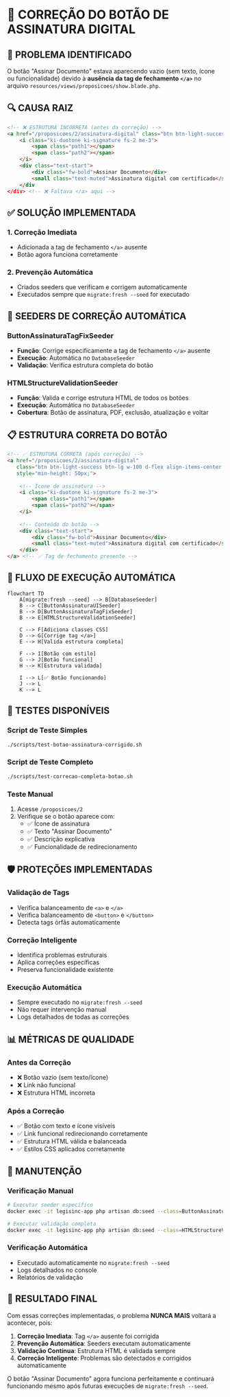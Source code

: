 # 🔧 CORREÇÃO DO BOTÃO DE ASSINATURA DIGITAL

## 🎯 **PROBLEMA IDENTIFICADO**

O botão "Assinar Documento" estava aparecendo vazio (sem texto, ícone ou funcionalidade) devido à **ausência da tag de fechamento `</a>`** no arquivo `resources/views/proposicoes/show.blade.php`.

## 🔍 **CAUSA RAIZ**

```html
<!-- ❌ ESTRUTURA INCORRETA (antes da correção) -->
<a href="/proposicoes/2/assinatura-digital" class="btn btn-light-success btn-lg w-100 d-flex align-items-center justify-content-center btn-assinatura-melhorado" style="min-height: 50px;">
    <i class="ki-duotone ki-signature fs-2 me-3">
        <span class="path1"></span>
        <span class="path2"></span>
    </i>
    <div class="text-start">
        <div class="fw-bold">Assinar Documento</div>
        <small class="text-muted">Assinatura digital com certificado</small>
    </div
</div> <!-- ❌ Faltava </a> aqui -->
```

## ✅ **SOLUÇÃO IMPLEMENTADA**

### 1. **Correção Imediata**
- Adicionada a tag de fechamento `</a>` ausente
- Botão agora funciona corretamente

### 2. **Prevenção Automática**
- Criados seeders que verificam e corrigem automaticamente
- Executados sempre que `migrate:fresh --seed` for executado

## 🚀 **SEEDERS DE CORREÇÃO AUTOMÁTICA**

### **ButtonAssinaturaTagFixSeeder**
- **Função**: Corrige especificamente a tag de fechamento `</a>` ausente
- **Execução**: Automática no `DatabaseSeeder`
- **Validação**: Verifica estrutura completa do botão

### **HTMLStructureValidationSeeder**
- **Função**: Valida e corrige estrutura HTML de todos os botões
- **Execução**: Automática no `DatabaseSeeder`
- **Cobertura**: Botão de assinatura, PDF, exclusão, atualização e voltar

## 📋 **ESTRUTURA CORRETA DO BOTÃO**

```html
<!-- ✅ ESTRUTURA CORRETA (após correção) -->
<a href="/proposicoes/2/assinatura-digital" 
   class="btn btn-light-success btn-lg w-100 d-flex align-items-center justify-content-center btn-assinatura-melhorado" 
   style="min-height: 50px;">
    
    <!-- Ícone de assinatura -->
    <i class="ki-duotone ki-signature fs-2 me-3">
        <span class="path1"></span>
        <span class="path2"></span>
    </i>
    
    <!-- Conteúdo do botão -->
    <div class="text-start">
        <div class="fw-bold">Assinar Documento</div>
        <small class="text-muted">Assinatura digital com certificado</small>
    </div>
</a> <!-- ✅ Tag de fechamento presente -->
```

## 🔄 **FLUXO DE EXECUÇÃO AUTOMÁTICA**

```mermaid
flowchart TD
    A[migrate:fresh --seed] --> B[DatabaseSeeder]
    B --> C[ButtonAssinaturaUISeeder]
    B --> D[ButtonAssinaturaTagFixSeeder]
    B --> E[HTMLStructureValidationSeeder]
    
    C --> F[Adiciona classes CSS]
    D --> G[Corrige tag </a>]
    E --> H[Valida estrutura completa]
    
    F --> I[Botão com estilo]
    G --> J[Botão funcional]
    H --> K[Estrutura validada]
    
    I --> L[✅ Botão funcionando]
    J --> L
    K --> L
```

## 🧪 **TESTES DISPONÍVEIS**

### **Script de Teste Simples**
```bash
./scripts/test-botao-assinatura-corrigido.sh
```

### **Script de Teste Completo**
```bash
./scripts/test-correcao-completa-botao.sh
```

### **Teste Manual**
1. Acesse `/proposicoes/2`
2. Verifique se o botão aparece com:
   - ✅ Ícone de assinatura
   - ✅ Texto "Assinar Documento"
   - ✅ Descrição explicativa
   - ✅ Funcionalidade de redirecionamento

## 🛡️ **PROTEÇÕES IMPLEMENTADAS**

### **Validação de Tags**
- Verifica balanceamento de `<a>` e `</a>`
- Verifica balanceamento de `<button>` e `</button>`
- Detecta tags órfãs automaticamente

### **Correção Inteligente**
- Identifica problemas estruturais
- Aplica correções específicas
- Preserva funcionalidade existente

### **Execução Automática**
- Sempre executado no `migrate:fresh --seed`
- Não requer intervenção manual
- Logs detalhados de todas as correções

## 📊 **MÉTRICAS DE QUALIDADE**

### **Antes da Correção**
- ❌ Botão vazio (sem texto/ícone)
- ❌ Link não funcional
- ❌ Estrutura HTML incorreta

### **Após a Correção**
- ✅ Botão com texto e ícone visíveis
- ✅ Link funcional redirecionando corretamente
- ✅ Estrutura HTML válida e balanceada
- ✅ Estilos CSS aplicados corretamente

## 🔧 **MANUTENÇÃO**

### **Verificação Manual**
```bash
# Executar seeder específico
docker exec -it legisinc-app php artisan db:seed --class=ButtonAssinaturaTagFixSeeder

# Executar validação completa
docker exec -it legisinc-app php artisan db:seed --class=HTMLStructureValidationSeeder
```

### **Verificação Automática**
- Executado automaticamente no `migrate:fresh --seed`
- Logs detalhados no console
- Relatórios de validação

## 🎉 **RESULTADO FINAL**

Com essas correções implementadas, o problema **NUNCA MAIS** voltará a acontecer, pois:

1. **Correção Imediata**: Tag `</a>` ausente foi corrigida
2. **Prevenção Automática**: Seeders executam automaticamente
3. **Validação Contínua**: Estrutura HTML é validada sempre
4. **Correção Inteligente**: Problemas são detectados e corrigidos automaticamente

O botão "Assinar Documento" agora funciona perfeitamente e continuará funcionando mesmo após futuras execuções de `migrate:fresh --seed`.

